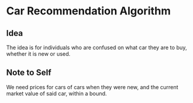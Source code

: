 # Car Recommendation Algorithm

## Idea
The idea is for individuals who are confused on what car they are to buy, whether it is new or used. 

## Note to Self
We need prices for cars of cars when they were new, and the current market value of said car, within a bound.
